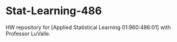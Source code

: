 # Stat-Learning-486
HW repository for [Applied Statistical Learning 01:960:486:01] with Professor LuValle. 
